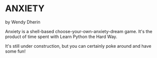 ANXIETY
=======

by Wendy Dherin

Anxiety is a shell-based choose-your-own-anxiety-dream game. It's the product of time spent with Learn Python the Hard Way.

It's still under construction, but you can certainly poke around and have some fun!
